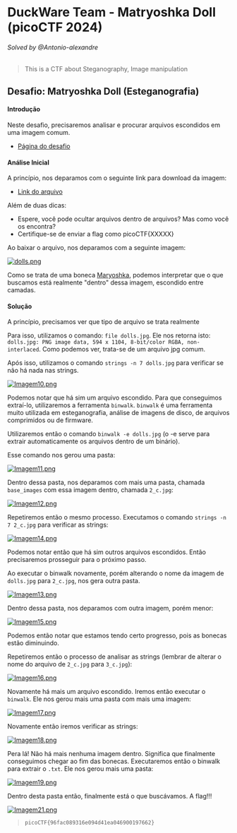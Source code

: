 # DuckWare Team - Matryoshka Doll (picoCTF 2024)
###### Solved by @Antonio-alexandre

> This is a CTF about Steganography, Image manipulation

## Desafio: Matryoshka Doll (Esteganografia)
#### Introdução

Neste desafio, precisaremos analisar e procurar arquivos escondidos em uma imagem comum.

- [Página do desafio](https://play.picoctf.org/practice/challenge/129)

#### Análise Inicial

A princípio, nos deparamos com o seguinte link para download da imagem:

- [Link do arquivo](https://mercury.picoctf.net/static/205adad23bf9d8303081a0e71c9beab8/dolls.jpg)

Além de duas dicas:

- Espere, você pode ocultar arquivos dentro de arquivos? Mas como você os encontra?
- Certifique-se de enviar a flag como picoCTF{XXXXX}

Ao baixar o arquivo, nos deparamos com a seguinte imagem:

[![dolls.png](https://i.postimg.cc/Nffp5Vms/dolls.png)](https://postimg.cc/5jTwrssT)

Como se trata de uma boneca [Maryoshka](https://pt.wikipedia.org/wiki/Matriosca), podemos interpretar que o que buscamos está realmente "dentro" dessa imagem, escondido entre camadas.

#### Solução

A princípio, precisamos ver que tipo de arquivo se trata realmente

Para isso, utilizamos o comando: `file dolls.jpg`. Ele nos retorna isto: `dolls.jpg: PNG image data, 594 x 1104, 8-bit/color RGBA, non-interlaced`. Como podemos ver, trata-se de um arquivo jpg comum. 

Após isso, utilizamos o comando `strings -n 7 dolls.jpg` para verificar se não há nada nas strings. 

[![Imagem10.png](https://i.postimg.cc/kGRzZpsP/Imagem10.png)](https://postimg.cc/D4Fx45Rx)

Podemos notar que há sim um arquivo escondido. Para que conseguimos extraí-lo, utilizaremos a ferramenta `binwalk`. `binwalk` é uma ferramenta muito utilizada em esteganografia, análise de imagens de disco, de arquivos comprimidos ou de firmware.

Utilizaremos então o comando `binwalk -e dolls.jpg` (o -e serve para extrair automaticamente os arquivos dentro de um binário).

Esse comando nos gerou uma pasta:

[![Imagem11.png](https://i.postimg.cc/brMDYs12/Imagem11.png)](https://postimg.cc/V0qLDsGY)

Dentro dessa pasta, nos deparamos com mais uma pasta, chamada `base_images` com essa imagem dentro, chamada `2_c.jpg`:

[![Imagem12.png](https://i.postimg.cc/kGkG3LdQ/Imagem12.png)](https://postimg.cc/H89dbZnn)

Repetiremos então o mesmo processo. Executamos o comando `strings -n 7 2_c.jpg` para verificar as strings:

[![Imagem14.png](https://i.postimg.cc/x1GChspm/Imagem14.png)](https://postimg.cc/Wd3TJ7vp)

Podemos notar então que há sim outros arquivos escondidos. Então precisaremos prosseguir para o próximo passo.

Ao executar o binwalk novamente, porém alterando o nome da imagem de `dolls.jpg` para `2_c.jpg`, nos gera outra pasta.

[![Imagem13.png](https://i.postimg.cc/kgPGjrs9/Imagem13.png)](https://postimg.cc/mtVTD5K6)

Dentro dessa pasta, nos deparamos com outra imagem, porém menor: 

[![Imagem15.png](https://i.postimg.cc/KYJYv12v/Imagem15.png)](https://postimg.cc/VS0wKLv3)

Podemos então notar que estamos tendo certo progresso, pois as bonecas estão diminuindo.

Repetiremos então o processo de analisar as strings (lembrar de alterar o nome do arquivo de `2_c.jpg` para `3_c.jpg`):

[![Imagem16.png](https://i.postimg.cc/qBt2STsC/Imagem16.png)](https://postimg.cc/4ngKHjFJ)

Novamente há mais um arquivo escondido. Iremos então executar o `binwalk`. Ele nos gerou mais uma pasta com mais uma imagem:

[![Imagem17.png](https://i.postimg.cc/T3xmK5Zr/Imagem17.png)](https://postimg.cc/YhXjV029)

Novamente então iremos verificar as strings:

[![Imagem18.png](https://i.postimg.cc/bvNtTcYr/Imagem18.png)](https://postimg.cc/fVpyzP9Q)

Pera lá! Não há mais nenhuma imagem dentro. Significa que finalmente conseguimos chegar ao fim das bonecas. Executaremos então o binwalk para extrair o `.txt`. Ele nos gerou mais uma pasta:

[![Imagem19.png](https://i.postimg.cc/L4ZZvVSt/Imagem19.png)](https://postimg.cc/fkDLRmJy)

Dentro desta pasta então, finalmente está o que buscávamos. A flag!!!

[![Imagem21.png](https://i.postimg.cc/7LWfn5Qt/Imagem21.png)](https://postimg.cc/TyndR3xn)

>`picoCTF{96fac089316e094d41ea046900197662}`
 
